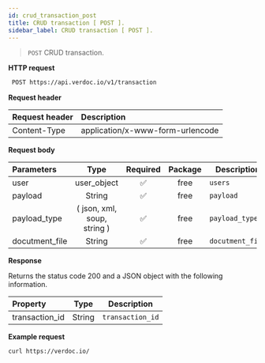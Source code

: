 ```yaml
---
id: crud_transaction_post
title: CRUD transaction [ POST ].
sidebar_label: CRUD transaction [ POST ].
---
```


> `POST` CRUD transaction.

**HTTP request**

```bash
 POST https://api.verdoc.io/v1/transaction
```

**Request header**

| Request header | Description                      |
| :------------- | :------------------------------- |
| Content-Type   | application/x-www-form-urlencode |

**Request body**

| Parameters     |            Type             | Required | Package | Description      |
| :------------- | :-------------------------: | :------: | :-----: | ---------------- |
| user           |         user_object         |    ✅    |  free   | `users`          |
| payload        |           String            |    ✅    |  free   | `payload`        |
| payload_type   | ( json, xml, soup, string ) |    ✅    |  free   | `payload_type`   |
| docutment_file |           String            |    ✅    |  free   | `docutment_file` |

**Response**

Returns the status code 200 and a JSON object with the following information.

| Property       |  Type  | Description      |
| :------------- | :----: | ---------------- |
| transaction_id | String | `transaction_id` |

**Example request**

```bash
curl https://verdoc.io/
```
